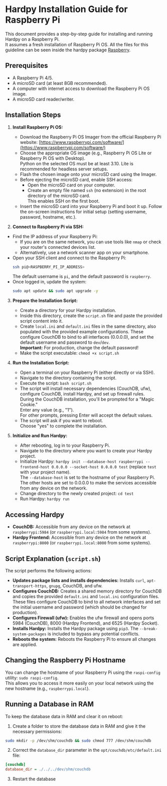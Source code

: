 # Hardpy Installation Guide for Raspberry Pi

This document provides a step-by-step guide for installing and running Hardpy on a Raspberry Pi.  
It assumes a fresh installation of Raspberry Pi OS.
All the files for this guideline can be seen inside the hardpy package
[Raspberry](https://github.com/everypinio/hardpy/tree/main/examples/raspberry).

## Prerequisites

* A Raspberry Pi 4/5.
* A microSD card (at least 8GB recommended).
* A computer with internet access to download the Raspberry Pi OS image.
* A microSD card reader/writer.


## Installation Steps

1. **Install Raspberry Pi OS:**
    * Download the Raspberry Pi OS Imager from the official Raspberry Pi website: [https://www.raspberrypi.com/software/](https://www.raspberrypi.com/software/)
    * Choose the appropriate OS image (e.g., Raspberry Pi OS Lite or Raspberry Pi OS with Desktop).  
    Python on the selected OS must be at least 3.10.
    Lite is recommended for headless server setups.
    * Flash the chosen image onto your microSD card using the Imager.
    * Before ejecting the microSD card, enable SSH access:
        - Open the microSD card on your computer.
        - Create an empty file named `ssh` (no extension) in the root directory of the microSD card.  
        This enables SSH on the first boot.
    * Insert the microSD card into your Raspberry Pi and boot it up. 
    Follow the on-screen instructions for initial setup (setting username, password, hostname, etc.).

2. **Connect to Raspberry Pi via SSH:**
* Find the IP address of your Raspberry Pi:
  - If you are on the same network, you can use tools like `nmap` or check your router's connected devices list.
  - Alternatively, use a network scanner app on your smartphone.
* Open your SSH client and connect to the Raspberry Pi:
  ```bash
  ssh pi@<RASPBERRY_PI_IP_ADDRESS>
  ```
  The default username is `pi`, and the default password is `raspberry`.
* Once logged in, update the system:
  ```bash
  sudo apt update && sudo apt upgrade -y
  ```

3. **Prepare the Installation Script:**

    * Create a directory for your Hardpy installation.
    * Inside this directory, create the `script.sh` file and paste the provided script content into it.
    * Create `local.ini` and `default.ini` files in the same directory, 
    also populated with the provided example configurations. 
    These configure CouchDB to bind to all interfaces (0.0.0.0), 
    and set the default username and password to `dev`/`dev`.  
    **Important:**  For production, change the default password!
    * Make the script executable: `chmod +x script.sh`

4. **Run the Installation Script:**

    * Open a terminal on your Raspberry Pi (either directly or via SSH).
    * Navigate to the directory containing the script.
    * Execute the script: `bash script.sh`
    * The script will install necessary dependencies (CouchDB, ufw), configure CouchDB, install Hardpy, and set up firewall rules.  
    During the CouchDB installation, you'll be prompted for a "Magic Cookie."  
    Enter any value (e.g., "1").  
    For other prompts, pressing Enter will accept the default values.
    * The script will ask if you want to reboot.  
    Choose "yes" to complete the installation.

5. **Initialize and Run Hardpy:**

    * After rebooting, log in to your Raspberry Pi.
    * Navigate to the directory where you want to create your Hardpy project.
    * Initialize Hardpy: `hardpy init --database-host raspberrypi --frontend-host 0.0.0.0 --socket-host 0.0.0.0 test` (replace `test` with your project name).  
    The `--database-host` is set to the hostname of your Raspberry Pi.  
    The other hosts are set to 0.0.0.0 to make the services accessible from any device on the network.
    * Change directory to the newly created project: `cd test`
    * Run Hardpy: `hardpy run`

## Accessing Hardpy

* **CouchDB:** Accessible from any device on the network at `raspberrypi:5984` (or `raspberrypi.local:5984` from some systems).
* **Hardpy Frontend:** Accessible from any device on the network at `raspberrypi:8000` (or `raspberrypi.local:8000` from some systems).

## Script Explanation (`script.sh`)

The script performs the following actions:

* **Updates package lists and installs dependencies:** Installs `curl`, `apt-transport-https`, `gnupg`, CouchDB, and ufw.
* **Configures CouchDB:** Creates a shared memory directory for CouchDB and copies the provided `default.ini` and `local.ini` configuration files.  
These files configure CouchDB to bind to all network interfaces and set the initial username and password (which should be changed for production).
* **Configures Firewall (ufw):** Enables the ufw firewall and opens ports 5984 (CouchDB), 8000 (Hardpy Frontend), and 6525 (Hardpy Socket).
* **Installs Hardpy:** Installs the Hardpy package using `pip3`. 
The `--break-system-packages` is included to bypass any potential conflicts.
* **Reboots the system:**  Reboots the Raspberry Pi to ensure all changes are applied.

## Changing the Raspberry Pi Hostname

You can change the hostname of your Raspberry Pi using the `raspi-config` utility: `sudo raspi-config`.  
This allows you to access it more easily on your local network using the new hostname (e.g., `raspberrypi.local`).

## Running a Database in RAM

To keep the database data in RAM and clear it on reboot:

1. Create a folder to store the database data in RAM and give it the necessary permissions:

```bash
sudo mkdir -p /dev/shm/couchdb && sudo chmod 777 /dev/shm/couchdb
```

2. Correct the `database_dir` parameter in the `opt/couchdb/etc/default.ini` file:

```ini
[couchdb]
database_dir = ./../../dev/shm/couchdb
```

3. Restart the database

